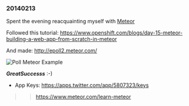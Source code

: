 ### 20140213

Spent the evening reacquainting myself with [Meteor](https://www.meteor.com/)

Followed this tutorial: https://www.openshift.com/blogs/day-15-meteor-building-a-web-app-from-scratch-in-meteor

And made: http://epoll2.meteor.com/

![Poll Meteor Example](http://i.imgur.com/IVRa1Pi.png "Poll Meteor Example")

***GreatSuccesss*** :-)

- App Keys: https://apps.twitter.com/app/5807323/keys

>> https://www.meteor.com/learn-meteor
